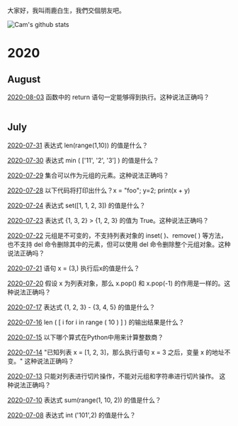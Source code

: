 大家好，我叫雨鹿白生，我們交個朋友吧。


![Cam's github stats](https://github-readme-stats.vercel.app/api?username=camxcube&show_icons=true&theme=dark)

# 2020
## August

[2020-08-03](answer_files/200803.md)
函数中的 return 语句一定能够得到执行。这种说法正确吗？
<br>
<br>


##   July

[2020-07-31](answer_files/200731.md)
表达式 len(range(1,10)) 的值是什么？
<br>

[2020-07-30](answer_files/200730.md)
表达式 min ( ['11', '2', '3’] ) 的值是什么？
<br>

[2020-07-29](answer_files/200729.md)
集合可以作为元组的元素。这种说法正确吗？
<br>

[2020-07-28](answer_files/200728.md)
以下代码将打印出什么？x = "foo"; y=2; print(x + y)
<br>

[2020-07-24](answer_files/200724.md)
表达式 set([1, 1, 2, 3]) 的值是什么？
<br>

[2020-07-23](answer_files/200723.md)
表达式 {1, 3, 2} > {1, 2, 3} 的值为 True。这种说法正确吗？
<br>

[2020-07-22](answer_files/200722.md)
元组是不可变的，不支持列表对象的 inset( )、remove( ) 等方法，也不支持 del 命令删除其中的元素，但可以使用 del 命令删除整个元组对象。这种说法正确吗？
<br>

[2020-07-21](answer_files/200721.md)
语句 x = (3,) 执行后x的值是什么？
<br>

[2020-07-20](answer_files/200720.md)
假设 x 为列表对象，那么 x.pop() 和 x.pop(-1) 的作用是一样的。这种说法正确吗？
<br>

[2020-07-17](answer_files/200717.md)
表达式 {1, 2, 3} - {3, 4, 5} 的值是什么？
<br>

[2020-07-16](answer_files/200716.md)
len ( [ i for i in range ( 10 ) ] ) 的输出结果是什么？
<br>

[2020-07-15](answer_files/200715.md)
以下哪个算式在Python中用来计算整数商？
<br>

[2020-07-14](answer_files/200714.md)
"已知列表 x = [1, 2, 3]，那么执行语句 x = 3 之后，变量 x 的地址不变。" 这种说法正确吗？
<br>

[2020-07-13](answer_files/200713.md)
只能对列表进行切片操作，不能对元组和字符串进行切片操作。 这种说法正确吗？
<br>

[2020-07-10](answer_files/200710.md)
表达式 sum(range(1, 10, 2)) 的值是什么？
<br>

[2020-07-08](answer_files/200708.md)
表达式 int ('101',2) 的值是什么？
<br>

